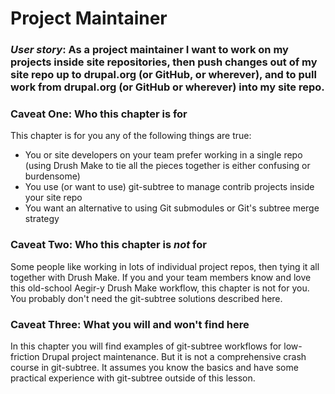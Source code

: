 Project Maintainer
==================

### _User story_: As a project maintainer I want to work on my projects inside site repositories, then push changes out of my site repo up to drupal.org (or GitHub, or wherever), and to pull work from drupal.org (or GitHub or wherever) into my site repo.

### Caveat One: Who this chapter is for

This chapter is for you any of the following things are true:

  - You or site developers on your team prefer working in a single repo (using
    Drush Make to tie all the pieces together is either confusing or burdensome)
  - You use (or want to use) git-subtree to manage contrib projects inside your
    site repo
  - You want an alternative to using Git submodules or Git's subtree merge
    strategy

### Caveat Two: Who this chapter is _not_ for

Some people like working in lots of individual project repos, then tying it all
together with Drush Make. If you and your team members know and love this
old-school Aegir-y Drush Make workflow, this chapter is not for you. You
probably don't need the git-subtree solutions described here.

### Caveat Three: What you will and won't find here

In this chapter you will find examples of git-subtree workflows for low-friction
Drupal project maintenance. But it is not a comprehensive crash course in
git-subtree. It assumes you know the basics and have some practical experience
with git-subtree outside of this lesson.
